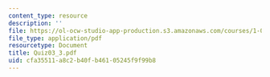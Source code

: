 ```yaml
---
content_type: resource
description: ''
file: https://ol-ocw-studio-app-production.s3.amazonaws.com/courses/1-017-computing-and-data-analysis-for-environmental-applications-fall-2003/cfa35511a8c2b40fb46105245f9f99b8_Quiz03_3.pdf
file_type: application/pdf
resourcetype: Document
title: Quiz03_3.pdf
uid: cfa35511-a8c2-b40f-b461-05245f9f99b8
---
```

